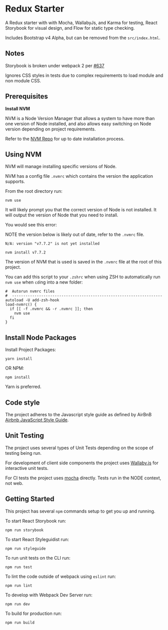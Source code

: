 # Redux Starter

A Redux starter with with Mocha, WallabyJs, and Karma for testing, React Storybook for visual design, and Flow for static type checking.

Includes Bootstrap v4 Alpha, but can be removed from the `src/index.html`.

## Notes

Storybook is broken under webpack 2 per [#637](https://github.com/storybooks/react-storybook/pull/637)

Ignores CSS styles in tests due to complex requirements to load module and non module CSS.

## Prerequisites

**Install NVM**

NVM is a Node Version Manager that allows a system to have more than one version of Node installed, and also allows easy switching on Node version depending on project requirements.

Refer to the [NVM Repo](https://github.com/creationix/nvm#installation) for up to date installation process.

## Using NVM

NVM will manage installing specific versions of Node.

NVM has a config file `.nvmrc` which contains the version the application supports.

From the root directory run:

```
nvm use
```

It will likely prompt you that the correct version of Node is not installed. It will output the version of Node that you need to install.

You would see this error:

NOTE the version below is likely out of date, refer to the `.nvmrc` file.

```
N/A: version "v7.7.2" is not yet installed
```

```
nvm install v7.7.2
```

The version of NVM that is used is saved in the `.nvmrc` file at the root of this project.

You can add this script to your `.zshrc` when using ZSH to automatically run `nvm use` when `cd`ing into a new folder:

```
#  Autorun nvmrc files
#  -------------------------------------------------------------------
autoload -U add-zsh-hook
load-nvmrc() {
  if [[ -f .nvmrc && -r .nvmrc ]]; then
    nvm use
  fi
}
```

## Install Node Packages

Install Project Packages:

```
yarn install
```

OR NPM:

```
npm install
```

Yarn is preferred.

## Code style

The project adheres to the Javascript style guide as defined by AirBnB [Airbnb JavaScript Style Guide](https://github.com/airbnb/javascript).

## Unit Testing

The project uses several types of Unit Tests depending on the scope of testing being run.

For development of client side components the project uses [Wallaby.js](https://wallabyjs.com/) for interactive unit tests.

For CI tests the project uses [mocha](https://mochajs.org/) directly. Tests run in the NODE context, not web.

## Getting Started

This project has several `npm` commands setup to get you up and running.

To start React Storybook run:

```
npm run storybook
```

To start React Styleguidist run:

```
npm run styleguide
```

To run unit tests on the CLI run:

```
npm run test
```

To lint the code outside of webpack using `eslint` run:

```
npm run lint
```

To develop with Webpack Dev Server run:

```
npm run dev
```

To build for production run:

```
npm run build
```
